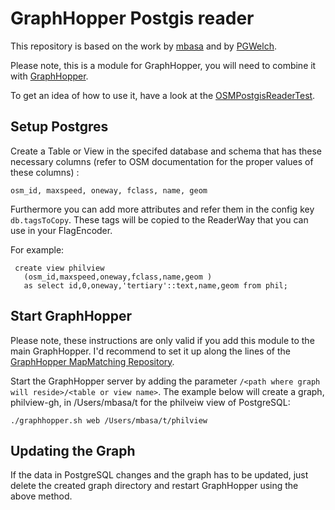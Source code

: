 # GraphHopper Postgis reader

This repository is based on the work by [mbasa](https://github.com/mbasa/graphhopper/tree/postgis) and by [PGWelch](https://github.com/graphhopper/graphhopper/pull/874).

Please note, this is a module for GraphHopper, you will need to combine it with [GraphHopper](https://github.com/graphhopper/graphhopper).

To get an idea of how to use it, have a look at the [OSMPostgisReaderTest](https://github.com/boldtrn/graphhopper-postgis/blob/master/src/main/test/java/com/graphhopper/reader/postgis/OSMPostgisReaderTest.java).

## Setup Postgres 

Create a Table or View in the specifed database and schema that has these necessary columns (refer to OSM documentation for the proper values of these columns) : 

``` 
osm_id, maxspeed, oneway, fclass, name, geom 
```

Furthermore you can add more attributes and refer them in the config key `db.tagsToCopy`. These tags will be copied to the ReaderWay that you can use in your FlagEncoder. 

For example:

``` 
 create view philview 
   (osm_id,maxspeed,oneway,fclass,name,geom ) 
   as select id,0,oneway,'tertiary'::text,name,geom from phil;
```

## Start GraphHopper

Please note, these instructions are only valid if you add this module to the main GraphHopper. I'd recommend to set it up along the lines of the [GraphHopper MapMatching Repository](https://github.com/graphhopper/map-matching). 

Start the GraphHopper server by adding the parameter ``/<path where graph will reside>/<table or view name>``. The example below will create a graph, philview-gh, in /Users/mbasa/t for the philveiw view of PostgreSQL:

``` 
./graphhopper.sh web /Users/mbasa/t/philview
```

## Updating the Graph

If the data in PostgreSQL changes and the graph has to be updated, just delete the created graph directory and restart GraphHopper using the above method.